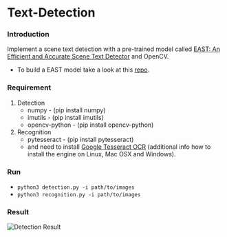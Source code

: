 # Text-Detection

### Introduction

Implement a scene text detection with a pre-trained model called [EAST: An Efficient and Accurate Scene Text Detector](https://arxiv.org/abs/1704.03155v2) and OpenCV.

* To build a EAST model take a look at this [repo](https://github.com/argman/EAST).


### Requirement
1. Detection
    * numpy - (pip install numpy)
    * imutils - (pip install imutils)
    * opencv-python - (pip install opencv-python)
1. Recognition
    * pytesseract - (pip install pytesseract)
    * and need to install [Google Tesseract OCR](https://github.com/tesseract-ocr/tesseract/wiki) (additional info how to install the engine on Linux, Mac OSX and Windows). 


### Run

 * ```python3 detection.py -i path/to/images```
 * ```python3 recognition.py -i path/to/images```
 

### Result
![Detection Result](https://github.com/shin7/Text-Detection/blob/master/images/detection-result.png)

